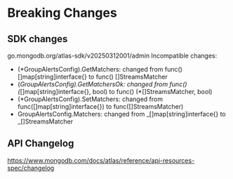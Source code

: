 # Breaking Changes

## SDK changes

go.mongodb.org/atlas-sdk/v20250312001/admin
Incompatible changes:

- (\*GroupAlertsConfig).GetMatchers: changed from func() []map[string]interface{} to func() []StreamsMatcher
- (_GroupAlertsConfig).GetMatchersOk: changed from func() (_[]map[string]interface{}, bool) to func() (\*[]StreamsMatcher, bool)
- (\*GroupAlertsConfig).SetMatchers: changed from func([]map[string]interface{}) to func([]StreamsMatcher)
- GroupAlertsConfig.Matchers: changed from _[]map[string]interface{} to _[]StreamsMatcher

## API Changelog

https://www.mongodb.com/docs/atlas/reference/api-resources-spec/changelog
